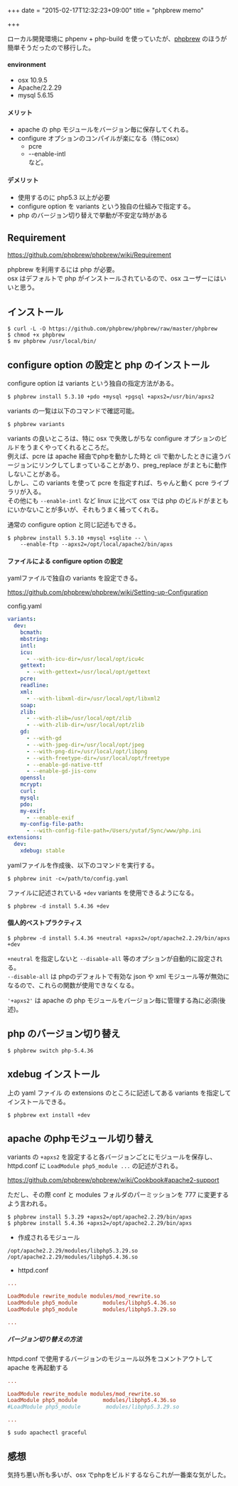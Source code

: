 +++
date = "2015-02-17T12:32:23+09:00"
title = "phpbrew memo"

+++

ローカル開発環境に phpenv + php-build を使っていたが、[phpbrew](https://github.com/phpbrew/phpbrew) のほうが簡単そうだったので移行した。
<!--more-->

#### environment

* osx 10.9.5
* Apache/2.2.29
* mysql 5.6.15

#### メリット

* apache の php モジュールをバージョン毎に保存してくれる。
* configure オプションのコンパイルが楽になる（特にosx）
  * pcre
  * --enable-intl  
  など。

#### デメリット

* 使用するのに php5.3 以上が必要
* configure option を variants という独自の仕組みで指定する。
* php のバージョン切り替えで挙動が不安定な時がある

## Requirement

<https://github.com/phpbrew/phpbrew/wiki/Requirement>

phpbrew を利用するには php が必要。  
osx はデフォルトで php がインストールされているので、osx ユーザーにはいいと思う。

## インストール

```
$ curl -L -O https://github.com/phpbrew/phpbrew/raw/master/phpbrew
$ chmod +x phpbrew
$ mv phpbrew /usr/local/bin/
```

## configure option の設定と php のインストール

configure option は variants という独自の指定方法がある。

```
$ phpbrew install 5.3.10 +pdo +mysql +pgsql +apxs2=/usr/bin/apxs2
```

variants の一覧は以下のコマンドで確認可能。

```
$ phpbrew variants
```

variants の良いところは、特に osx で失敗しがちな configure オプションのビルドをうまくやってくれるところだ。  
例えば、pcre は apache 経由でphpを動かした時と cli で動かしたときに違うバージョンにリンクしてしまっていることがあり、preg_replace がまともに動作しないことがある。  
しかし、この variants を使って pcre を指定すれば、ちゃんと動く pcre ライブラリが入る。  
その他にも `--enable-intl` など linux に比べて osx では php のビルドがまともにいかないことが多いが、それもうまく補ってくれる。  


通常の configure option と同じ記述もできる。

```
$ phpbrew install 5.3.10 +mysql +sqlite -- \
    --enable-ftp --apxs2=/opt/local/apache2/bin/apxs
```

#### ファイルによる configure option の設定

yamlファイルで独自の variants を設定できる。

<https://github.com/phpbrew/phpbrew/wiki/Setting-up-Configuration>

config.yaml

```yaml:config.yaml
variants:
  dev:
    bcmath:
    mbstring:
    intl:
    icu:
      - --with-icu-dir=/usr/local/opt/icu4c
    gettext:
      - --with-gettext=/usr/local/opt/gettext
    pcre:
    readline:
    xml:
      - --with-libxml-dir=/usr/local/opt/libxml2
    soap:
    zlib:
      - --with-zlib=/usr/local/opt/zlib
      - --with-zlib-dir=/usr/local/opt/zlib
    gd:
      - --with-gd
      - --with-jpeg-dir=/usr/local/opt/jpeg
      - --with-png-dir=/usr/local/opt/libpng
      - --with-freetype-dir=/usr/local/opt/freetype
      - --enable-gd-native-ttf
      - --enable-gd-jis-conv
    openssl:
    mcrypt:
    curl:
    mysql:
    pdo:
    my-exif:
      - --enable-exif
    my-config-file-path:
      - --with-config-file-path=/Users/yutaf/Sync/www/php.ini
extensions:
  dev:
    xdebug: stable
```

yamlファイルを作成後、以下のコマンドを実行する。

```
$ phpbrew init -c=/path/to/config.yaml
```

ファイルに記述されている `+dev` variants を使用できるようになる。

```
$ phpbrew -d install 5.4.36 +dev
```

#### 個人的ベストプラクティス

```
$ phpbrew -d install 5.4.36 +neutral +apxs2=/opt/apache2.2.29/bin/apxs +dev
```
`+neutral` を指定しないと `--disable-all` 等のオプションが自動的に設定される。  
`--disable-all` は phpのデフォルトで有効な json や xml モジュール等が無効になるので、これらの関数が使用できなくなる。  

`'+apxs2'` は apache の php モジュールをバージョン毎に管理する為に必須(後述)。

## php のバージョン切り替え

```
$ phpbrew switch php-5.4.36
```

## xdebug インストール

上の yaml ファイル の extensions のところに記述してある variants を指定してインストールできる。

```
$ phpbrew ext install +dev
```

## apache のphpモジュール切り替え

variants の `+apxs2` を設定すると各バージョンごとにモジュールを保存し、
httpd.conf に `LoadModule php5_module ...` の記述がされる。

<https://github.com/phpbrew/phpbrew/wiki/Cookbook#apache2-support>

ただし、その際 conf と modules フォルダのパーミッションを 777 に変更するよう言われる。

```
$ phpbrew install 5.3.29 +apxs2=/opt/apache2.2.29/bin/apxs
$ phpbrew install 5.4.36 +apxs2=/opt/apache2.2.29/bin/apxs
```

* 作成されるモジュール

```
/opt/apache2.2.29/modules/libphp5.3.29.so
/opt/apache2.2.29/modules/libphp5.4.36.so

```

* httpd.conf

```apacheconf:/opt/apache2.2.29/conf/httpd.conf
...

LoadModule rewrite_module modules/mod_rewrite.so
LoadModule php5_module        modules/libphp5.4.36.so
LoadModule php5_module        modules/libphp5.3.29.so

...
```

##### バージョン切り替えの方法

httpd.conf で使用するバージョンのモジュール以外をコメントアウトして apache を再起動する

```apacheconf:/opt/apache2.2.29/conf/httpd.conf
...

LoadModule rewrite_module modules/mod_rewrite.so
LoadModule php5_module        modules/libphp5.4.36.so
#LoadModule php5_module        modules/libphp5.3.29.so

...
```

```
$ sudo apachectl graceful
```
## 感想

気持ち悪い所も多いが、osx でphpをビルドするならこれが一番楽な気がした。

